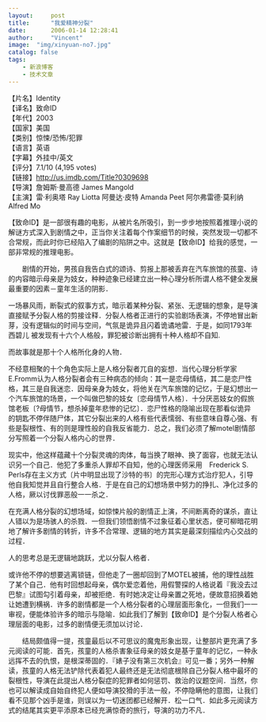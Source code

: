 ```yaml
---
layout:     post
title:      "我爱精神分裂"
date:       2006-01-14 12:28:41
author:     "Vincent"
image:  "img/xinyuan-no7.jpg"
catalog: false
tags:
    - 新浪博客
    - 技术文章
---
```




【片名】Identity   
【译名】致命ID   
【年代】2003   
【国家】美国   
【类别】惊悚/恐怖/犯罪   
【语言】英语   
【字幕】外挂中/英文   
【评分】7.1/10 (4,195 votes)   
【链接】http://us.imdb.com/Title?0309698   
【导演】詹姆斯·曼高德 James Mangold    
【主演】雷·利奥塔 Ray Liotta 阿曼达·皮特 Amanda Peet 阿尔弗雷德·莫利纳 Alfred Mo   


【致命ID】是一部很有趣的电影，从被片名所吸引，到一步步地按照着推理小说的解谜方式深入到剧情之中，正当你关注着每个作案细节的时候，突然发现一切都不合常规，而此时你已经陷入了编剧的陷阱之中。这就是【致命ID】给我的感觉，一部非常规的推理电影。

　　剧情的开始，男孩自我告白式的颂诗、剪报上那被丢弃在汽车旅馆的孩童、诗的内容暗示母亲是为妓女，种种迹象已经建立出一种心理分析所谓人格不健全发展最重要的因素－童年生活的阴影．　　

一场暴风雨，断裂式的叙事方式，暗示着某种分裂、紧张、无逻辑的想象，是导演直接赋予分裂人格的剪接诠释．分裂人格者正进行的实验剧场表演，不停地冒出新芽，没有逻辑似的时间与空间，气氛是诡异且闪着诡谲地雷．于是，如同1793年 西碧儿 被发现有十六个人格般，罪犯被诊断出拥有十种人格却不自知.

而故事就是那十个人格所化身的人物．　　

不经意相聚的十个角色实际上是人格分裂者兀自的妄想．当代心理分析学家E.Fromm认为人格分裂者会有三种病态的倾向：其一是恋母情结，其二是恋尸性格，其三是自我迷恋．因母亲身为妓女，将他关在汽车旅馆的记忆，于是幻想出一个汽车旅馆的场景，一个叫做巴黎的妓女〔恋母情节人格〕．十分厌恶妓女的假旅馆老板〔?母情节，想杀掉童年悲惨的记忆〕．恋尸性格的隐喻出现在那看似诡异的钥匙不停伴随尸体，其它分裂出来的人格有些代表懦弱、有些意味自尊心强、有些是裂根性、有的则是理性般的自我反省能力．总之，我们必须了解motel剧情部分写照着一个分裂人格内心的世界．　　

现实中，他这样蕴藏十个分裂灵魂的肉体，每当换了眼神、换了面容，也就无法认识另一个自己．他犯了多重杀人罪却不自知，他的心理医师采用　Frederick S. Perls存在主义方式〔片中明显出现了沙特的书〕的完形心理方式治疗犯人，引导他自我知觉并且自行整合人格．于是在自己的幻想场景中努力的挣扎、净化过多的人格，厥以讨伐罪恶般一一杀之．　　

在充满人格分裂的幻想场域，如惊悚片般的剧情正上演，不间断离奇的谋杀，直让人错以为是场骇人的杀戮．一但我们领悟剧情不过象征着心里状态，便可柳暗花明地了解许多剧情的转折，许多不合常理、逻辑的地方其实是最深刻描绘内心交战的过程．　　

人的思考总是无逻辑地跳跃，尤以分裂人格者．　　

或许他不停的想要逃离锁链，但他走了一圈却回到了MOTEL被捕，他的理性战胜了某个自己．他有时回想起母亲，偶尔爱恋着他，用假警探的人格说着『我没去过巴黎』试图勾引着母亲，却被拒绝．有时她决定让母亲置之死地，便故意招换着她让她遭到横祸．许多的剧情都是一个人格分裂者的心理层面形象化，一但我们一一审视，便能体验许多的暗示与隐喻．如此我们了解到【致命ID】是个分裂人格者心理层面的电影，过多的剧情便无须加以讨论．

　　结局颇值得一提，孩童最后以不可思议的魔鬼形象出现，让整部片更充满了多元阅读的可能．首先，孩童的人格杀害象征母亲的妓女是基于童年的记忆，一种永远挥不去的仇恨，是根深蒂固的．『婊子没有第三次机会』可见一番；另外一种解读，孩童的人格无法铲除代表着犯人最终还是无法彻底根除自己分裂人格中最坏的裂根性，导演在此提出人格分裂症的犯罪者如何惩罚、救治的议题空间．当然，你也可以解读成自始自终犯人便如导演狡猾的手法一般，不停隐瞒他的意图，让我们看不见那个凶手是谁，则误以为一切迷团都已经解开．松一口气．如此多元阅读方式的结尾其实更平添原本已经充满惊奇的旅行，导演的功力不凡．



